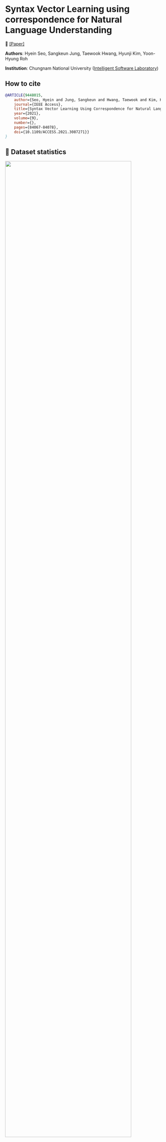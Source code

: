 # Syntax Vector Learning using correspondence for Natural Language Understanding

:pushpin: [[Paper]](https://ieeexplore.ieee.org/abstract/document/9448015)

**Authors**: Hyein Seo, Sangkeun Jung, Taewook Hwang, Hyunji Kim, Yoon-Hyung Roh

**Institution**: Chungnam National University ([Intelligent Software Laboratory](http://isoft.cnu.ac.kr/))


## How to cite
```bibtex
@ARTICLE{9448015,
    author={Seo, Hyein and Jung, Sangkeun and Hwang, Taewook and Kim, Hyunji and Roh, Yoon-Hyung},
    journal={IEEE Access},
    title={Syntax Vector Learning Using Correspondence for Natural Language Understanding},
    year={2021},
    volume={9},
    number={},
    pages={84067-84078},
    doi={10.1109/ACCESS.2021.3087271}}
}
```

## :green_book: Dataset statistics
<img src="https://user-images.githubusercontent.com/33437627/115518441-1d5eb300-a2c3-11eb-8389-fa7f5ce49ea4.PNG" width="90%">

* Datasets 
   - Weather, Navi, Rest : In-house
   - [ATIS](https://github.com/yvchen/JointSLU)
   - [SNIPS](https://github.com/snipsco/snips-nlu)
   - [Sim-M, Sim-R](https://github.com/google-research-datasets/simulated-dialogue)
   - [NLUE](https://github.com/xliuhw/NLU-Evaluation-Data)


| Section | Description |
|-|-|
| [APPENDIX B](#appendix-b) | Graphs between cosine similarity and syntax similarity |
| [APPENDIX C](#appendix-c) | Syntax search performance |
| [APPENDIX D](#appendix-d) | Correlations between cosine similarity and syntax similarity |


##  [:bar_chart: APPENDIX B](https://github.com/hyenee/Syntax-Vector-Learning-using-correspondence-for-Natural-Language-Understanding/blob/main/appendix/Appendix_B.pdf)

This appendix provides additional graphs of the relationship between similarities in Weather, Navi, SNIPS, SIm-M, SIm-R, and NLUE datasets.

![image](https://user-images.githubusercontent.com/33437627/115555526-94f40880-a2ea-11eb-9658-dd3195a865a3.png)


## [:1234: APPENDIX C](https://github.com/hyenee/Syntax-Vector-Learning-using-correspondence-for-Natural-Language-Understanding/blob/main/appendix/Appendix_C.pdf)

This appendix reports the syntax search scores for every task and model that we proposed in this paper.
Table shows the predicted results according to the distances in the vector space.

![image](https://user-images.githubusercontent.com/33437627/115555741-d2f12c80-a2ea-11eb-96bb-c2938e681ece.png)


## [:chart_with_upwards_trend: APPENDIX D](https://github.com/hyenee/Syntax-Vector-Learning-using-correspondence-for-Natural-Language-Understanding/blob/main/appendix/Appendix_D.pdf)

This appendix contains correlations between cosine similarity and syntax similarity results achieved on more datasets: Weather, Navi, SNIPS, Sim-M, Sim-R, NLUE.

![image](https://user-images.githubusercontent.com/33437627/115555903-03d16180-a2eb-11eb-8468-6cbccf43e5da.png)



## Contact
Please reachout to hyenee97@gmail.com for any questions.
